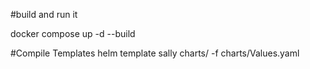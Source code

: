 #build and run it

docker compose up -d --build


#Compile Templates
helm template sally charts/ -f charts/Values.yaml